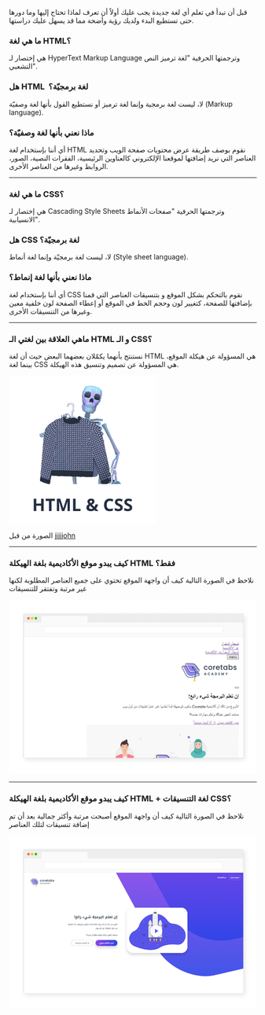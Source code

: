 قبل أن تبدأ في تعلم أي لغة جديدة يجب عليك أولاً أن تعرف لماذا تحتاج إليها وما دورها حتى تستطيع البدء ولديك رؤية وأضحة مما قد يسهل عليك دراستها.

### ما هي لغة HTML؟

هي إختصار لـ HyperText Markup Language وترجمتها الحرفية "لغة ترميز النص التشعبي".

### هل HTML  لغة برمجيّة؟

لا، ليست لغة برمجية وإنما لغة ترميز أو نستطيع القول بأنها لغة وصفيّة (Markup language).

### ماذا نعني بأنها لغة وصفيّة؟

أي أننا بإستخدام لغة HTML نقوم بوصف طريقة عرض محتويات صفحة الويب وتحديد العناصر التي نريد إضافتها لموقعنا الإلكتروني كالعناوين الرئيسية، الفقرات النصية، الصور، الروابط وغيرها من العناصر الأخرى.

---

### ما هي لغة CSS؟

هي إختصار لـ Cascading Style Sheets وترجمتها الحرفية "صفحات الأنماط الانسيابية".


### هل CSS  لغة برمجيّة؟

لا، ليست لغة برمجيّة وإنما لغة أنماط (Style sheet language).

### ماذا نعني بأنها لغة إنماط؟

أي أننا بإستخدام لغة CSS نقوم بالتحكم بشكل الموقع و بتنسيقات العناصر التي قمنا بإضافتها للصفحة، كتغيير لون وحجم الخط في الموقع أو إعطاء الصفحة لون خلفية معين وغيرها من التنسيقات الأخرى.

---

### ماهي العلاقة بين لغتي الـ HTML و الـ CSS؟

نستنتج بأنهما يكمّلان بعضهما البعض حيث أن لغة HTML هي المسؤولة عن هيكلة الموقع، بينما لغة CSS هي المسؤولة عن تصميم وتنسيق هذه الهيكلة.

![Web apps skeleton](./assets/css.gif) 


الصورة من قبل [jjjjjohn](https://giphy.com/jjjjjohn)

---

### كيف يبدو موقع الأكاديمية بلغة الهيكلة HTML فقط؟

نلاحظ في الصورة التالية كيف أن واجهة الموقع تحتوي على جميع العناصر المطلوبة لكنها غير مرتبة وتفتقر للتنسيقات

![Only HTML](./assets/only_html.png) 

---

### كيف يبدو موقع الأكاديمية بلغة الهيكلة HTML + لغة التنسيقات CSS؟

نلاحظ في الصورة التالية كيف أن واجهة الموقع أصبحت مرتبة وأكثر جمالية بعد أن تم إضافة تنسيقات لتلك العناصر

![HTML and CSS](./assets/htm_and_css.png) 

